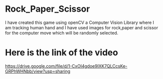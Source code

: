# Rock_Paper_Scissor
I have created this game using openCV a Computer Vision Library where I am tracking human hand and I have used images for rock,paper and scissor for the computer move which will be randomly selected.

# Here is the link of the video
https://drive.google.com/file/d/1-CxOI4gdoe9IXK7QLCcsKe-GRPhWHNbb/view?usp=sharing
